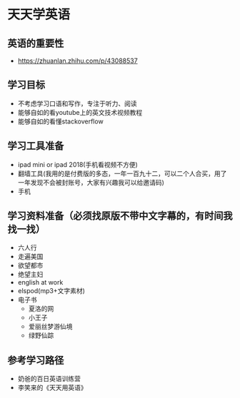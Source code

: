# 天天学英语
## 英语的重要性
- https://zhuanlan.zhihu.com/p/43088537
## 学习目标
- 不考虑学习口语和写作，专注于听力、阅读
- 能够自如的看youtube上的英文技术视频教程
- 能够自如的看懂stackoverflow
## 学习工具准备
- ipad mini or ipad 2018(手机看视频不方便)
- 翻墙工具(我用的是付费版的多态，一年一百九十二，可以二个人合买，用了一年发现不会被封账号，大家有兴趣我可以给邀请码)
- 手机

## 学习资料准备（必须找原版不带中文字幕的，有时间我找一找）
- 六人行
- 走遍美国
- 欲望都市
- 绝望主妇
- english at work
- elspod(mp3+文字素材)
- 电子书
    + 夏洛的网
    + 小王子
    + 爱丽丝梦游仙境
    + 绿野仙踪

## 参考学习路径
- 奶爸的百日英语训练营
- 李笑来的《天天用英语》



